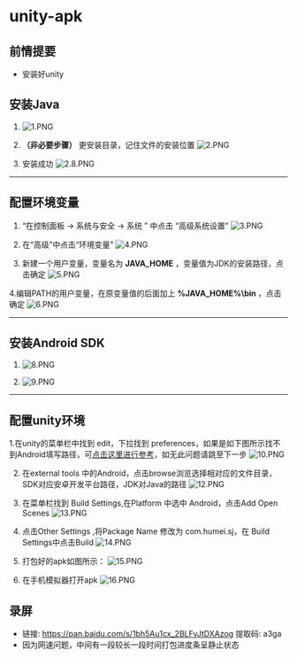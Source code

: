 # unity-apk

## 前情提要
- 安装好unity

## 安装Java
1. ![1.PNG](https://upload-images.jianshu.io/upload_images/9779994-65e0fd8e71505b31.PNG?imageMogr2/auto-orient/strip%7CimageView2/2/w/1240)

2. **（非必要步骤）** 更安装目录，记住文件的安装位置
![2.PNG](https://upload-images.jianshu.io/upload_images/9779994-5381c610ace485da.PNG?imageMogr2/auto-orient/strip%7CimageView2/2/w/1240)

3. 安装成功
![2.8.PNG](https://upload-images.jianshu.io/upload_images/9779994-37a2dddc863e2160.PNG?imageMogr2/auto-orient/strip%7CimageView2/2/w/1240)

---
## 配置环境变量
1. “在控制面板 → 系统与安全 → 系统 ” 中点击 “高级系统设置”
![3.PNG](https://upload-images.jianshu.io/upload_images/9779994-6e493927dd8819aa.PNG?imageMogr2/auto-orient/strip%7CimageView2/2/w/1240)

2. 在“高级”中点击“环境变量”
![4.PNG](https://upload-images.jianshu.io/upload_images/9779994-b0454b040ba4a406.PNG?imageMogr2/auto-orient/strip%7CimageView2/2/w/1240)

3. 新建一个用户变量，变量名为 **JAVA_HOME** ，变量值为JDK的安装路径，点击确定
![5.PNG](https://upload-images.jianshu.io/upload_images/9779994-05db9d433534d48f.PNG?imageMogr2/auto-orient/strip%7CimageView2/2/w/1240)

4.编辑PATH的用户变量，在原变量值的后面加上 **%JAVA_HOME%\bin** ，点击确定
![6.PNG](https://upload-images.jianshu.io/upload_images/9779994-a0dd26c87a994f4c.PNG?imageMogr2/auto-orient/strip%7CimageView2/2/w/1240)

---
## 安装Android SDK
1. ![8.PNG](https://upload-images.jianshu.io/upload_images/9779994-6b98022cb2ba804f.PNG?imageMogr2/auto-orient/strip%7CimageView2/2/w/1240)

2. ![9.PNG](https://upload-images.jianshu.io/upload_images/9779994-5956065537d4a9f0.PNG?imageMogr2/auto-orient/strip%7CimageView2/2/w/1240)

---
## 配置unity环境
1.在unity的菜单栏中找到 edit，下拉找到 preferences，如果是如下图所示找不到Android填写路径，可[点击这里进行参考](https://blog.csdn.net/sunbowen63/article/details/86735488)，如无此问题请跳至下一步
![10.PNG](https://upload-images.jianshu.io/upload_images/9779994-0f34376a82ad2742.PNG?imageMogr2/auto-orient/strip%7CimageView2/2/w/1240)

2. 在external tools 中的Android，点击browse浏览选择相对应的文件目录，SDK对应安卓开发平台路径，JDK对Java的路径
![12.PNG](https://upload-images.jianshu.io/upload_images/9779994-f7114f0a4487fc25.PNG?imageMogr2/auto-orient/strip%7CimageView2/2/w/1240)

3. 在菜单栏找到 Build Settings,在Platform 中选中 Android，点击Add Open Scenes
![13.PNG](https://upload-images.jianshu.io/upload_images/9779994-36ca36e896229b82.PNG?imageMogr2/auto-orient/strip%7CimageView2/2/w/1240)

4. 点击Other Settings ,将Package Name 修改为 com.humei.sj，在 Build Settings中点击Build
![14.PNG](https://upload-images.jianshu.io/upload_images/9779994-a1c18592b273ba72.PNG?imageMogr2/auto-orient/strip%7CimageView2/2/w/1240)

5. 打包好的apk如图所示：
![15.PNG](https://upload-images.jianshu.io/upload_images/9779994-aaa2c139d3c72f2f.PNG?imageMogr2/auto-orient/strip%7CimageView2/2/w/1240)

6. 在手机模拟器打开apk
![16.PNG](https://upload-images.jianshu.io/upload_images/9779994-dc00b2b0249540ee.PNG?imageMogr2/auto-orient/strip%7CimageView2/2/w/1240)

## 录屏
- 链接: https://pan.baidu.com/s/1bh5Au1cx_2BLFvJtDXAzog 提取码: a3ga
- 因为网速问题，中间有一段较长一段时间打包进度条呈静止状态
